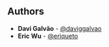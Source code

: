 ## Authors
- **Davi Galvão** - [@daviggalvao](https://github.com/daviggalvao)
- **Eric Wu** - [@eriqueto](https://github.com/eriqueto)
